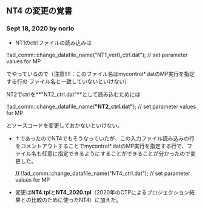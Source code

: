 ## NT4 の変更の覚書

### Sept 18, 2020 by norio



* NT1のctrlファイルの読み込みは

!!ad_comm::change_datafile_name("NT1_ver0_ctrl.dat"); // set parameter values for MP

でやっているので（注意!!!!：このファイル名はmycontrol*.datのMP実行を指定する行の
ファイル名と一致していないといけない）

NT2でctrlを**"NT2_ctrl.dat"**として読み込むためには

  !!ad_comm::change_datafile_name(**"NT2_ctrl.dat"**); // set parameter values for MP

とソースコードを変更しておかないといけない。

* ↑であったのでNT4でもそうなっていたが、この入力ファイル読み込みの行をコメントアウトすることでmycontrol*.datのMP実行を指定する行で、ファイル名も任意に指定できるようにすることができることが分かったので変更した。

  **//**  !!ad_comm::change_datafile_name("NT4_ctrl.dat"); // set parameter values for MP

* 変更は**NT4.tpl**と**NT4_2020.tpl**（2020年のCTPによるプロジェクション結果との比較のために使ったNT4）に加えた。